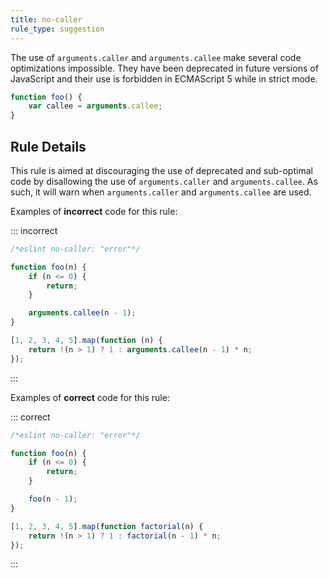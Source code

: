 ```yaml
---
title: no-caller
rule_type: suggestion
---
```


The use of `arguments.caller` and `arguments.callee` make several code optimizations impossible. They have been deprecated in future versions of JavaScript and their use is forbidden in ECMAScript 5 while in strict mode.

```js
function foo() {
    var callee = arguments.callee;
}
```

## Rule Details

This rule is aimed at discouraging the use of deprecated and sub-optimal code by disallowing the use of `arguments.caller` and `arguments.callee`. As such, it will warn when `arguments.caller` and `arguments.callee` are used.

Examples of **incorrect** code for this rule:

::: incorrect

```js
/*eslint no-caller: "error"*/

function foo(n) {
    if (n <= 0) {
        return;
    }

    arguments.callee(n - 1);
}

[1, 2, 3, 4, 5].map(function (n) {
    return !(n > 1) ? 1 : arguments.callee(n - 1) * n;
});
```

:::

Examples of **correct** code for this rule:

::: correct

```js
/*eslint no-caller: "error"*/

function foo(n) {
    if (n <= 0) {
        return;
    }

    foo(n - 1);
}

[1, 2, 3, 4, 5].map(function factorial(n) {
    return !(n > 1) ? 1 : factorial(n - 1) * n;
});
```

:::
